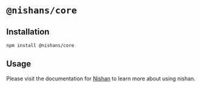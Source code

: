 # `@nishans/core`

## Installation

```shell
npm install @nishans/core
```

## Usage

Please visit the documentation for [Nishan](https://nishan-docs.netlify.app/) to learn more about using nishan.